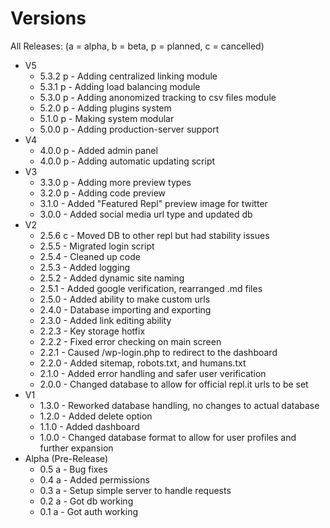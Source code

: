 # Versions
All Releases:
(a = alpha, b = beta, p = planned, c = cancelled)

- V5
	- 5.3.2 p - Adding centralized linking module
	- 5.3.1 p - Adding load balancing module
	- 5.3.0 p - Adding anonomized tracking to csv files module
	- 5.2.0 p - Adding plugins system
	- 5.1.0 p - Making system modular
	- 5.0.0 p - Adding production-server support
- V4
	- 4.0.0 p - Added admin panel
	- 4.0.0 p - Adding automatic updating script
- V3
	- 3.3.0 p - Adding more preview types
	- 3.2.0 p - Adding code preview
	- 3.1.0 - Added "Featured Repl" preview image for twitter 
	- 3.0.0 - Added social media url type and updated db
- V2
	- 2.5.6 c - Moved DB to other repl but had stability issues
	- 2.5.5 - Migrated login script
	- 2.5.4 - Cleaned up code
	- 2.5.3 - Added logging
	- 2.5.2 - Added dynamic site naming
	- 2.5.1 - Added google verification, rearranged .md files
	- 2.5.0 - Added ability to make custom urls
	- 2.4.0 - Database importing and exporting
	- 2.3.0 - Added link editing ability
	- 2.2.3 - Key storage hotfix
	- 2.2.2 - Fixed error checking on main screen
	- 2.2.1 - Caused /wp-login.php to redirect to the dashboard
	- 2.2.0 - Added sitemap, robots.txt, and humans.txt
	- 2.1.0 - Added error handling and safer user verification
	- 2.0.0 - Changed database to allow for official repl.it urls to be set
- V1	
	- 1.3.0 - Reworked database handling, no changes to actual database
	- 1.2.0 - Added delete option
	- 1.1.0 - Added dashboard
	- 1.0.0 - Changed database format to allow for user profiles and further expansion
- Alpha (Pre-Release)	
	- 0.5 a - Bug fixes
	- 0.4 a - Added permissions
	- 0.3 a - Setup simple server to handle requests
	- 0.2 a - Got db working
	- 0.1 a - Got auth working